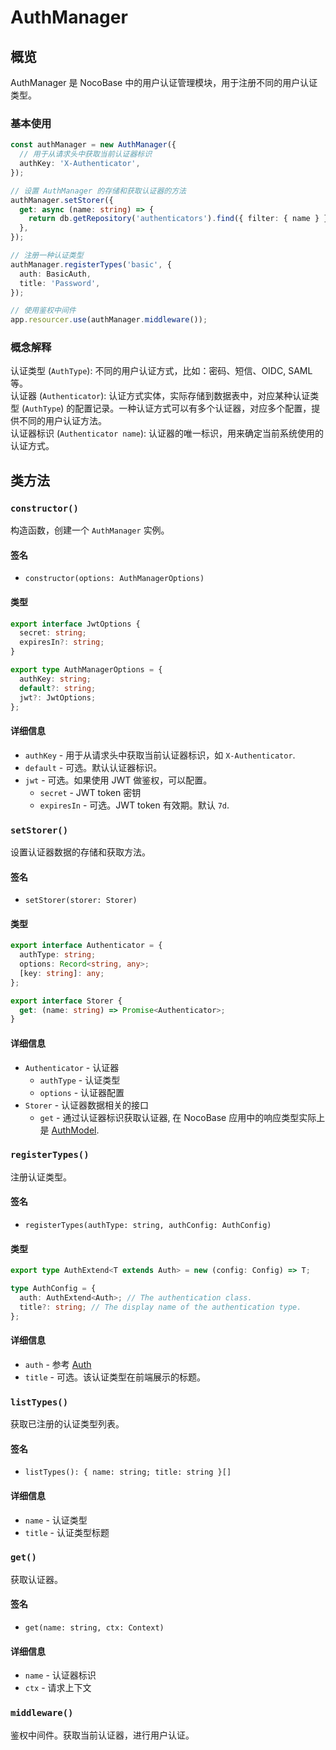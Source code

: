 # AuthManager

## 概览

AuthManager 是 NocoBase 中的用户认证管理模块，用于注册不同的用户认证类型。

### 基本使用

```ts
const authManager = new AuthManager({
  // 用于从请求头中获取当前认证器标识
  authKey: 'X-Authenticator',
});

// 设置 AuthManager 的存储和获取认证器的方法
authManager.setStorer({
  get: async (name: string) => {
    return db.getRepository('authenticators').find({ filter: { name } });
  },
});

// 注册一种认证类型
authManager.registerTypes('basic', {
  auth: BasicAuth,
  title: 'Password',
});

// 使用鉴权中间件
app.resourcer.use(authManager.middleware());
```

### 概念解释

认证类型 (`AuthType`): 不同的用户认证方式，比如：密码、短信、OIDC, SAML 等。  
认证器 (`Authenticator`): 认证方式实体，实际存储到数据表中，对应某种认证类型 (`AuthType`) 的配置记录。一种认证方式可以有多个认证器，对应多个配置，提供不同的用户认证方法。  
认证器标识 (`Authenticator name`): 认证器的唯一标识，用来确定当前系统使用的认证方式。

## 类方法

### `constructor()`

构造函数，创建一个 `AuthManager` 实例。

#### 签名

- `constructor(options: AuthManagerOptions)`

#### 类型

```ts
export interface JwtOptions {
  secret: string;
  expiresIn?: string;
}

export type AuthManagerOptions = {
  authKey: string;
  default?: string;
  jwt?: JwtOptions;
};
```

#### 详细信息

- `authKey` - 用于从请求头中获取当前认证器标识，如 `X-Authenticator`.
- `default` - 可选。默认认证器标识。
- `jwt` - 可选。如果使用 JWT 做鉴权，可以配置。
  - `secret` - JWT token 密钥
  - `expiresIn` - 可选。JWT token 有效期。默认 `7d`.

### `setStorer()`

设置认证器数据的存储和获取方法。

#### 签名

- `setStorer(storer: Storer)`

#### 类型

```ts
export interface Authenticator = {
  authType: string;
  options: Record<string, any>;
  [key: string]: any;
};

export interface Storer {
  get: (name: string) => Promise<Authenticator>;
}
```

#### 详细信息

- `Authenticator` - 认证器
  - `authType` - 认证类型
  - `options` - 认证器配置
- `Storer` - 认证器数据相关的接口
  - `get` - 通过认证器标识获取认证器, 在 NocoBase 应用中的响应类型实际上是 [AuthModel](../../plugins/auth/dev/api.md#authmodel).

### `registerTypes()`

注册认证类型。

#### 签名

- `registerTypes(authType: string, authConfig: AuthConfig)`

#### 类型

```ts
export type AuthExtend<T extends Auth> = new (config: Config) => T;

type AuthConfig = {
  auth: AuthExtend<Auth>; // The authentication class.
  title?: string; // The display name of the authentication type.
};
```

#### 详细信息

- `auth` - 参考 [Auth](./auth.md)
- `title` - 可选。该认证类型在前端展示的标题。

### `listTypes()`

获取已注册的认证类型列表。

#### 签名

- `listTypes(): { name: string; title: string }[]`

#### 详细信息

- `name` - 认证类型
- `title` - 认证类型标题

### `get()`

获取认证器。

#### 签名

- `get(name: string, ctx: Context)`

#### 详细信息

- `name` - 认证器标识
- `ctx` - 请求上下文

### `middleware()`

鉴权中间件。获取当前认证器，进行用户认证。
